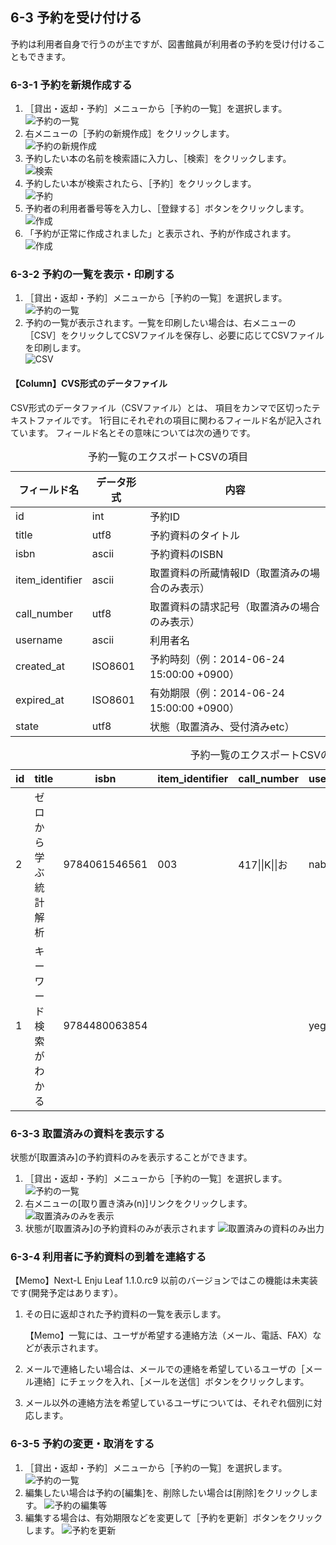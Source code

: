 <a name="6-3" />

6-3 予約を受け付ける
--------------------

予約は利用者自身で行うのが主ですが、図書館員が利用者の予約を受け付けることもできます。

<a name="6-3-1" />

### 6-3-1 予約を新規作成する

1. ［貸出・返却・予約］メニューから［予約の一覧］を選択します。  
   ![予約の一覧](assets/images/image_operation_reserve.png)
2. 右メニューの［予約の新規作成］をクリックします。  
   ![予約の新規作成](assets/images/image_operation_191.png)
3. 予約したい本の名前を検索語に入力し、［検索］をクリックします。  
   ![検索](assets/images/image_operation_193.png)
4. 予約したい本が検索されたら、［予約］をクリックします。  
   ![予約](assets/images/image_operation_195.png)
5. 予約者の利用者番号等を入力し、［登録する］ボタンをクリックします。  
   ![作成](assets/images/image_operation_197.png)
5. 「予約が正常に作成されました」と表示され、予約が作成されます。
   ![作成](assets/images/image_operation_197_2.png)

<a name="6-3-2" />

### 6-3-2 予約の一覧を表示・印刷する

1. ［貸出・返却・予約］メニューから［予約の一覧］を選択します。  
   ![予約の一覧](assets/images/image_operation_reserve.png)
2. 予約の一覧が表示されます。一覧を印刷したい場合は、右メニューの［CSV］をクリックしてCSVファイルを保存し、必要に応じてCSVファイルを印刷します。  
   ![CSV](assets/images/image_operation_200.png)

<div class="alert alert-success">
    <h4 class="alert-heading">【Column】CVS形式のデータファイル</h4>
    <p>CSV形式のデータファイル（CSVファイル）とは、
      項目をカンマで区切ったテキストファイルです。
      1行目にそれぞれの項目に関わるフィールド名が記入されています。
      フィールド名とその意味については次の通りです。</p>
  <table class="table table-bordered table-condensed table-striped">
    <caption>予約一覧のエクスポートCSVの項目</caption>
    <thead>
      <tr>
        <th>フィールド名</th>
        <th>データ形式</th>
        <th>内容</th></tr>
    </thead>
    <tbody>
      <tr>
        <td>id</td>
        <td>int</td>
        <td>予約ID</td></tr>
      <tr>
        <td>title</td>
        <td>utf8</td>
        <td>予約資料のタイトル</td></tr>
      <tr>
        <td>isbn</td>
        <td>ascii</td>
        <td>予約資料のISBN</td></tr>
      <tr>
        <td>item_identifier</td>
        <td>ascii</td>
        <td>取置資料の所蔵情報ID（取置済みの場合のみ表示）</td></tr>
      <tr>
        <td>call_number</td>
        <td>utf8</td>
        <td>取置資料の請求記号（取置済みの場合のみ表示）</td></tr>
      <tr>
        <td>username</td>
        <td>ascii</td>
        <td>利用者名</td></tr>
      <tr>
        <td>created_at</td>
        <td>ISO8601</td>
        <td>予約時刻（例：2014-06-24 15:00:00 +0900）</td></tr>
      <tr>
        <td>expired_at</td>
        <td>ISO8601</td>
        <td>有効期限（例：2014-06-24 15:00:00 +0900）</td></tr>
      <tr>
        <td>state</td>
        <td>utf8</td>
        <td>状態（取置済み、受付済みetc）</td></tr>
    </tbody>
  </table>

  <table class="table table-bordered table-condensed table-striped">
    <caption>予約一覧のエクスポートCSVの例</caption>
    <thead>
      <tr>
	<th>id</th>
	<th>title</th>
	<th>isbn</th>
	<th>item_identifier</th>
	<th>call_number</th>
	<th>username</th>	
	<th>created_at</th>	
	<th>expired_at</th>
	<th>state</th></tr>
    </thead>
    <tbody>
      <tr>
	<td>2</td>
	<td>ゼロから学ぶ統計解析</td>
	<td>9784061546561</td>
	<td>003</td>
	<td>417||K||お</td>
	<td>nabeta</td>
	<td>2014-06-02 16:26:48 +0900</td>
	<td>2014-06-10 00:00:00 +0900</td>
	<td>取置済み</td></tr>
      <tr>
	<td>1</td>
	<td>キーワード検索がわかる</td>
	<td>9784480063854</td>
	<td></td>
	<td></td>
	<td>yegusa</td>
	<td>2014-06-02 16:16:31 +0900</td>
	<td>2014-06-10 00:00:00 +0900</td>
	<td>受付済み</td></tr>
      </tbody>
    </table>
</div>

<a name="6-3-3" />

### 6-3-3 取置済みの資料を表示する

状態が[取置済み]の予約資料のみを表示することができます。

1. ［貸出・返却・予約］メニューから［予約の一覧］を選択します。
   ![予約の一覧](assets/images/image_operation_reserve.png)
2. 右メニューの[取り置き済み(n)]リンクをクリックします。
    ![取置済みのみを表示](assets/images/image_operation_200_2.png)
3. 状態が[取置済み]の予約資料のみが表示されます
    ![取置済みの資料のみ出力](assets/images/image_operation_200_3.png)

<a name="6-3-4" />
 
### 6-3-4 利用者に予約資料の到着を連絡する

<div class="alert alert-info">【Memo】Next-L Enju Leaf 1.1.0.rc9 以前のバージョンではこの機能は未実装です(開発予定はあります）。
</div>

1. その日に返却された予約資料の一覧を表示します。

   <div class="alert alert-info">【Memo】一覧には、ユーザが希望する連絡方法（メール、電話、FAX）などが表示されます。
   </div>

2. メールで連絡したい場合は、メールでの連絡を希望しているユーザの［メール連絡］にチェックを入れ、［メールを送信］ボタンをクリックします。
3. メール以外の連絡方法を希望しているユーザについては、それぞれ個別に対応します。

<a name="6-3-5" />

### 6-3-5 予約の変更・取消をする

1. ［貸出・返却・予約］メニューから［予約の一覧］を選択します。
   ![予約の一覧](assets/images/image_operation_reserve.png)
2. 編集したい場合は予約の[編集]を、削除したい場合は[削除]をクリックします。
   ![予約の編集等](assets/images/image_operation_202.png)
3. 編集する場合は、有効期限などを変更して［予約を更新］ボタンをクリックします。 
   ![予約を更新](assets/images/image_operation_203.png)
